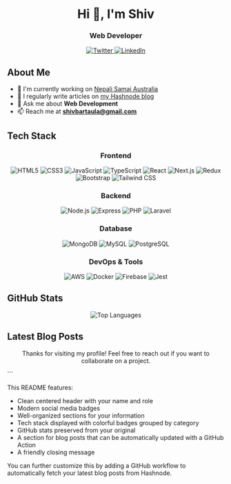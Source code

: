 # <div align="center">Hi 👋, I'm Shiv</div>

<div align="center">
  <h3>Web Developer</h3>
  <p>
    <a href="https://twitter.com/shivamanibrt" target="_blank">
      <img src="https://img.shields.io/twitter/follow/shivamanibrt?logo=twitter&style=for-the-badge" alt="Twitter" />
    </a>
    <a href="https://www.linkedin.com/in/shivamanibrt/" target="_blank">
      <img src="https://img.shields.io/badge/-LinkedIn-0077B5?style=for-the-badge&logo=linkedin&logoColor=white" alt="LinkedIn" />
    </a>
  </p>
</div>

## About Me

- 🔭 I'm currently working on [Nepali Samaj Australia](https://www.nepalisamaj.com.au/)
- 📝 I regularly write articles on [my Hashnode blog](https://shivamani.hashnode.dev/)
- 💬 Ask me about **Web Development**
- 📫 Reach me at **shivbartaula@gmail.com**

## Tech Stack

<div align="center">

### Frontend
![HTML5](https://img.shields.io/badge/-HTML5-E34F26?style=flat-square&logo=html5&logoColor=white)
![CSS3](https://img.shields.io/badge/-CSS3-1572B6?style=flat-square&logo=css3&logoColor=white)
![JavaScript](https://img.shields.io/badge/-JavaScript-F7DF1E?style=flat-square&logo=javascript&logoColor=black)
![TypeScript](https://img.shields.io/badge/-TypeScript-3178C6?style=flat-square&logo=typescript&logoColor=white)
![React](https://img.shields.io/badge/-React-61DAFB?style=flat-square&logo=react&logoColor=black)
![Next.js](https://img.shields.io/badge/-Next.js-000000?style=flat-square&logo=next.js&logoColor=white)
![Redux](https://img.shields.io/badge/-Redux-764ABC?style=flat-square&logo=redux&logoColor=white)
![Bootstrap](https://img.shields.io/badge/-Bootstrap-7952B3?style=flat-square&logo=bootstrap&logoColor=white)
![Tailwind CSS](https://img.shields.io/badge/-Tailwind_CSS-38B2AC?style=flat-square&logo=tailwind-css&logoColor=white)

### Backend
![Node.js](https://img.shields.io/badge/-Node.js-339933?style=flat-square&logo=node.js&logoColor=white)
![Express](https://img.shields.io/badge/-Express-000000?style=flat-square&logo=express&logoColor=white)
![PHP](https://img.shields.io/badge/-PHP-777BB4?style=flat-square&logo=php&logoColor=white)
![Laravel](https://img.shields.io/badge/-Laravel-FF2D20?style=flat-square&logo=laravel&logoColor=white)

### Database
![MongoDB](https://img.shields.io/badge/-MongoDB-47A248?style=flat-square&logo=mongodb&logoColor=white)
![MySQL](https://img.shields.io/badge/-MySQL-4479A1?style=flat-square&logo=mysql&logoColor=white)
![PostgreSQL](https://img.shields.io/badge/-PostgreSQL-336791?style=flat-square&logo=postgresql&logoColor=white)

### DevOps & Tools
![AWS](https://img.shields.io/badge/-AWS-232F3E?style=flat-square&logo=amazon-aws&logoColor=white)
![Docker](https://img.shields.io/badge/-Docker-2496ED?style=flat-square&logo=docker&logoColor=white)
![Firebase](https://img.shields.io/badge/-Firebase-FFCA28?style=flat-square&logo=firebase&logoColor=black)
![Jest](https://img.shields.io/badge/-Jest-C21325?style=flat-square&logo=jest&logoColor=white)

</div>

## GitHub Stats

<div align="center">
  <img src="https://github-readme-stats.vercel.app/api/top-langs/?username=shivamanibrt&layout=compact&theme=vue" alt="Top Languages" />
</div>

## Latest Blog Posts
<!-- BLOG-POST-LIST:START -->
<!-- BLOG-POST-LIST:END -->

<div align="center">
  <p>Thanks for visiting my profile! Feel free to reach out if you want to collaborate on a project.</p>
</div>
```

This README features:
- Clean centered header with your name and role
- Modern social media badges
- Well-organized sections for your information
- Tech stack displayed with colorful badges grouped by category
- GitHub stats preserved from your original
- A section for blog posts that can be automatically updated with a GitHub Action
- A friendly closing message

You can further customize this by adding a GitHub workflow to automatically fetch your latest blog posts from Hashnode.
```

